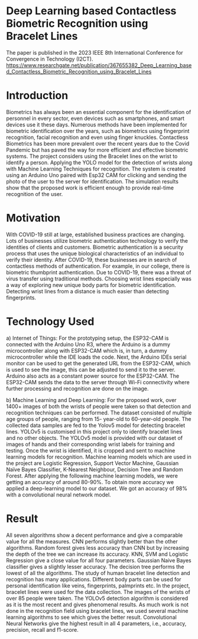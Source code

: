 # Deep Learning based Contactless Biometric Recognition using Bracelet Lines
The paper is published in the 2023 IEEE 8th International Conference for Convergence in Technology (I2CT).
https://www.researchgate.net/publication/367655382_Deep_Learning_based_Contactless_Biometric_Recognition_using_Bracelet_Lines

# Introduction
Biometrics has always been an essential component for the identification of personnel in every sector, even devices such as smartphones, and smart devices use it these days. Numerous methods have been implemented for biometric identification over the years, such as biometrics using fingerprint recognition, facial recognition and even using finger knuckles. Contactless Biometrics has been more prevalent over the recent years due to the Covid Pandemic but has paved the way for more efficient and effective biometric systems. The project considers using the Bracelet lines on the wrist to identify a person. Applying the YOLO model for the detection of wrists along with Machine Learning Techniques for recognition. The system is created using an Arduino Uno paired with Esp32 CAM for clicking and sending the photo of the user to the server for identification. The simulation results show that the proposed work is efficient enough to provide real-time recognition of the user.

# Motivation
With COVID-19 still at large, established business practices are changing. Lots of businesses utilize biometric authentication technology to verify the identities of clients and customers. Biometric authentication is a security process that uses the unique biological characteristics of an individual to verify their identity. After COVID-19, these businesses are in search of contactless methods of authentication. For example, in our college, there is biometric thumbprint authentication. Due to COVID-19, there was a threat of virus transfer using traditional methods. Choosing wrist lines especially was a way of exploring new unique body parts for biometric identification. Detecting wrist lines from a distance is much easier than detecting fingerprints.
 
# Technology Used
a)	Internet of Things: For the prototyping setup, the ESP32-CAM is connected with the Arduino Uno R3, where the Arduino is a dummy microcontroller along with ESP32-CAM which is, in turn, a dummy microcontroller while the IDE loads the code. Next, the Arduino IDEs serial monitor can be used to get the generated URL from the ESP32-CAM, which is used to see the image, this can be adjusted to send it to the server. Arduino also acts as a constant power source for the ESP32-CAM. The ESP32-CAM sends the data to the server through Wi-Fi connectivity where further processing and recognition are done on the image.

b)	Machine Learning and Deep Learning: For the proposed work, over 1400+ images of both the wrists of people were taken so that detection and recognition techniques can be performed. The dataset consisted of multiple age groups of people, ranging from 15- year-old to 60-year-old people. The collected data samples are fed to the Yolov5 model for detecting bracelet lines. YOLOv5 is customised in this project only to identify bracelet lines and no other objects. The YOLOv5 model is provided with our dataset of images of hands and their corresponding wrist labels for training and testing. Once the wrist is identified, it is cropped and sent to machine learning models for recognition. Machine learning models which are used in the project are	Logistic Regression,	Support Vector Machine,	Gaussian Naïve Bayes Classifier,	K-Nearest Neighbour,	Decision Tree and	Random Forest. After applying the following machine learning models, we were getting an accuracy of around 80-90%. To obtain more accuracy we applied a deep-learning model to our dataset. We got an accuracy of 98% with a convolutional neural network model. 

# Result
All seven algorithms show a decent performance and give a comparable value for all the measures. CNN performs slightly better than the other algorithms. Random forest gives less accuracy than CNN but by increasing the depth of the tree we can increase its accuracy. KNN, SVM and Logistic Regression give a close value for all four parameters. Gaussian Naive Bayes classifier gives a slightly lesser accuracy. The decision tree performs the lowest of all the algorithms.
The study of human bracelet line detection and recognition has many applications. Different body parts can be used for personal identification like veins, fingerprints, palmprints etc. In the project, bracelet lines were used for the data collection. The images of the wrists of over 85 people were taken. The YOLOv5 detection algorithm is considered as it is the most recent and gives phenomenal results. As much work is not done in the recognition field using bracelet lines, we used several machine learning algorithms to see which gives the better result. Convolutional Neural Networks give the highest result in all 4 parameters, i.e., accuracy, precision, recall and f1-score.
